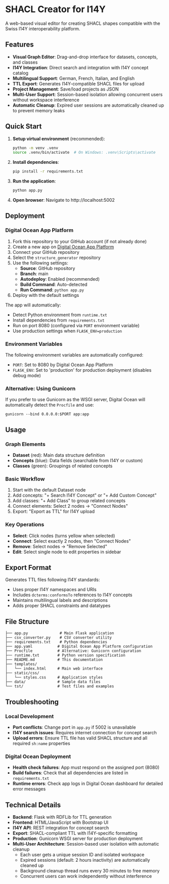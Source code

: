 # SHACL Creator for I14Y

A web-based visual editor for creating SHACL shapes compatible with the Swiss I14Y interoperability platform.

## Features

- **Visual Graph Editor**: Drag-and-drop interface for datasets, concepts, and classes
- **I14Y Integration**: Direct search and integration with I14Y concept catalog
- **Multilingual Support**: German, French, Italian, and English
- **TTL Export**: Generates I14Y-compatible SHACL files for upload
- **Project Management**: Save/load projects as JSON
- **Multi-User Support**: Session-based isolation allowing concurrent users without workspace interference
- **Automatic Cleanup**: Expired user sessions are automatically cleaned up to prevent memory leaks

## Quick Start

1. **Setup virtual environment** (recommended):
   ```bash
   python -m venv .venv
   source .venv/bin/activate  # On Windows: .venv\Scripts\activate
   ```

2. **Install dependencies**:
   ```bash
   pip install -r requirements.txt
   ```

3. **Run the application**:
   ```bash
   python app.py
   ```

4. **Open browser**: Navigate to http://localhost:5002

## Deployment

### Digital Ocean App Platform

1. Fork this repository to your GitHub account (if not already done)
2. Create a new app on [Digital Ocean App Platform](https://cloud.digitalocean.com/apps)
3. Connect your GitHub repository
4. Select the `structure_generator` repository
5. Use the following settings:
   - **Source**: GitHub repository
   - **Branch**: main
   - **Autodeploy**: Enabled (recommended)
   - **Build Command**: Auto-detected
   - **Run Command**: `python app.py`
6. Deploy with the default settings

The app will automatically:
- Detect Python environment from `runtime.txt`
- Install dependencies from `requirements.txt`
- Run on port 8080 (configured via `PORT` environment variable)
- Use production settings when `FLASK_ENV=production`

### Environment Variables

The following environment variables are automatically configured:
- `PORT`: Set to 8080 by Digital Ocean App Platform
- `FLASK_ENV`: Set to 'production' for production deployment (disables debug mode)

### Alternative: Using Gunicorn

If you prefer to use Gunicorn as the WSGI server, Digital Ocean will automatically detect the `Procfile` and use:
```
gunicorn --bind 0.0.0.0:$PORT app:app
```

## Usage

### Graph Elements
- **Dataset** (red): Main data structure definition
- **Concepts** (blue): Data fields (searchable from I14Y or custom)
- **Classes** (green): Groupings of related concepts

### Basic Workflow
1. Start with the default Dataset node
2. Add concepts: "+ Search I14Y Concept" or "+ Add Custom Concept"
3. Add classes: "+ Add Class" to group related concepts
4. Connect elements: Select 2 nodes → "Connect Nodes"
5. Export: "Export as TTL" for I14Y upload

### Key Operations
- **Select**: Click nodes (turns yellow when selected)
- **Connect**: Select exactly 2 nodes, then "Connect Nodes"
- **Remove**: Select nodes → "Remove Selected"
- **Edit**: Select single node to edit properties in sidebar

## Export Format

Generates TTL files following I14Y standards:
- Uses proper I14Y namespaces and URIs
- Includes `dcterms:conformsTo` references to I14Y concepts
- Maintains multilingual labels and descriptions
- Adds proper SHACL constraints and datatypes

## File Structure

```
├── app.py              # Main Flask application
├── csv_converter.py    # CSV converter utility
├── requirements.txt    # Python dependencies
├── app.yaml           # Digital Ocean App Platform configuration
├── Procfile           # Alternative: Gunicorn configuration
├── runtime.txt        # Python version specification
├── README.md          # This documentation
├── templates/
│   └── index.html     # Main web interface
├── static/css/
│   └── styles.css     # Application styles
├── data/              # Sample data files
└── tst/               # Test files and examples
```

## Troubleshooting

### Local Development
- **Port conflicts**: Change port in `app.py` if 5002 is unavailable
- **I14Y search issues**: Requires internet connection for concept search
- **Upload errors**: Ensure TTL file has valid SHACL structure and all required `sh:name` properties

### Digital Ocean Deployment
- **Health check failures**: App must respond on the assigned port (8080)
- **Build failures**: Check that all dependencies are listed in `requirements.txt`
- **Runtime errors**: Check app logs in Digital Ocean dashboard for detailed error messages

## Technical Details

- **Backend**: Flask with RDFLib for TTL generation
- **Frontend**: HTML/JavaScript with Bootstrap UI
- **I14Y API**: REST integration for concept search
- **Export**: SHACL-compliant TTL with I14Y-specific formatting
- **Production**: Gunicorn WSGI server for production deployment
- **Multi-User Architecture**: Session-based user isolation with automatic cleanup
  - Each user gets a unique session ID and isolated workspace
  - Expired sessions (default: 2 hours inactivity) are automatically cleaned up
  - Background cleanup thread runs every 30 minutes to free memory
  - Concurrent users can work independently without interference